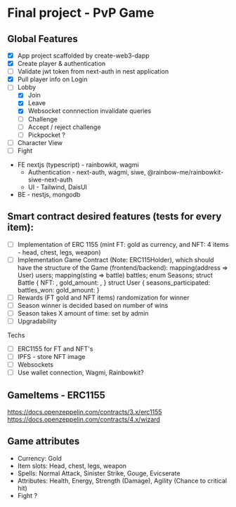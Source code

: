 # Final project - PvP Game

## Global Features

- [x] App project scaffolded by create-web3-dapp
- [x] Create player & authentication
- [ ] Validate jwt token from next-auth in nest application
- [x] Pull player info on Login
- [ ] Lobby
  - [x] Join
  - [x] Leave
  - [x] Websocket connnection invalidate queries
  - [ ] Challenge
  - [ ] Accept / reject challenge
  - [ ] Pickpocket ?
- [ ] Character View
- [ ] Fight

- FE nextjs (typescript) - rainbowkit, wagmi
  - Authentication - next-auth, wagmi, siwe, @rainbow-me/rainbowkit-siwe-next-auth
  - UI - Tailwind, DaisUI
- BE - nestjs, mongodb

## Smart contract desired features (tests for every item):

- [ ] Implementation of ERC 1155 (mint FT: gold as currency, and NFT: 4 items - head, chest, legs, weapon)
- [ ] Implementation Game Contract (Note: ERC115Holder), which should have the structure of the Game (frontend/backend):
      mapping(address => User) users;
      mapping(sting => battle) battles;
      enum Seasons;
      struct Battle {
      NFT: ,
      gold_amount: ,
      }
      struct User {
      seasons_participated:
      battles_won:
      gold_amount:
      }
- [ ] Rewards (FT gold and NFT items) randomization for winner
- [ ] Season winner is decided based on number of wins
- [ ] Season takes X amount of time: set by admin
- [ ] Upgradability

Techs

- [ ] ERC1155 for FT and NFT's
- [ ] IPFS - store NFT image
- [ ] Websockets
- [ ] Use wallet connection, Wagmi, Rainbowkit?

## GameItems - ERC1155

https://docs.openzeppelin.com/contracts/3.x/erc1155
https://docs.openzeppelin.com/contracts/4.x/wizard

## Game attributes

- Currency: Gold
- Item slots: Head, chest, legs, weapon
- Spells: Normal Attack, Sinister Strike, Gouge, Evicserate
- Attributes: Health, Energy, Strength (Damage), Agility (Chance to critical hit)
- Fight ?
